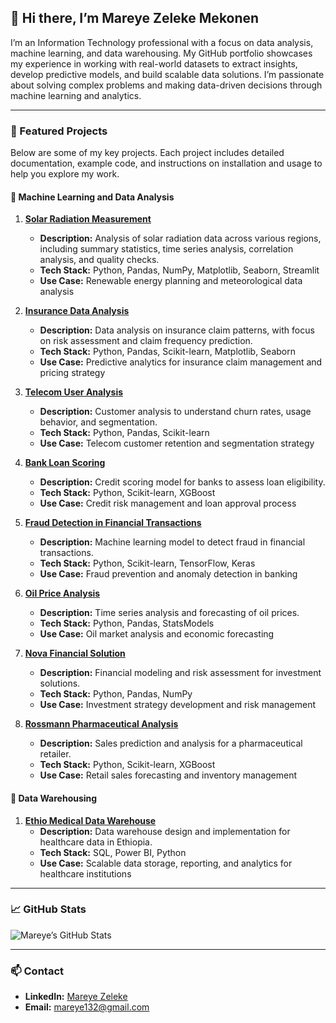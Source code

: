## 👋 Hi there, I’m Mareye Zeleke Mekonen

I’m an Information Technology professional with a focus on data analysis, machine learning, and data warehousing. My GitHub portfolio showcases my experience in working with real-world datasets to extract insights, develop predictive models, and build scalable data solutions. I’m passionate about solving complex problems and making data-driven decisions through machine learning and analytics.

---

### 🌟 Featured Projects

Below are some of my key projects. Each project includes detailed documentation, example code, and instructions on installation and usage to help you explore my work.

#### 🚀 Machine Learning and Data Analysis
1. **[Solar Radiation Measurement](https://github.com/mareye132/SolarRadiationMeasurement)**  
   - **Description:** Analysis of solar radiation data across various regions, including summary statistics, time series analysis, correlation analysis, and quality checks.
   - **Tech Stack:** Python, Pandas, NumPy, Matplotlib, Seaborn, Streamlit
   - **Use Case:** Renewable energy planning and meteorological data analysis

2. **[Insurance Data Analysis](https://github.com/mareye132/Insurance_solution.git)**  
   - **Description:** Data analysis on insurance claim patterns, with focus on risk assessment and claim frequency prediction.
   - **Tech Stack:** Python, Pandas, Scikit-learn, Matplotlib, Seaborn
   - **Use Case:** Predictive analytics for insurance claim management and pricing strategy

3. **[Telecom User Analysis](https://github.com/mareye132/Telecom_User_Analysis.git)**  
   - **Description:** Customer analysis to understand churn rates, usage behavior, and segmentation.
   - **Tech Stack:** Python, Pandas, Scikit-learn
   - **Use Case:** Telecom customer retention and segmentation strategy

4. **[Bank Loan Scoring](https://github.com/mareye132/BatiBank_CreditScoring.git)**  
   - **Description:** Credit scoring model for banks to assess loan eligibility.
   - **Tech Stack:** Python, Scikit-learn, XGBoost
   - **Use Case:** Credit risk management and loan approval process

5. **[Fraud Detection in Financial Transactions](https://github.com/mareye132/Adey_FraudDetection.git)**  
   - **Description:** Machine learning model to detect fraud in financial transactions.
   - **Tech Stack:** Python, Scikit-learn, TensorFlow, Keras
   - **Use Case:** Fraud prevention and anomaly detection in banking

6. **[Oil Price Analysis](https://github.com/mareye132/Oilprice_analysis.git)**  
   - **Description:** Time series analysis and forecasting of oil prices.
   - **Tech Stack:** Python, Pandas, StatsModels
   - **Use Case:** Oil market analysis and economic forecasting

7. **[Nova Financial Solution](https://github.com/mareye132/NovaFinancialSolutions-.git)**  
   - **Description:** Financial modeling and risk assessment for investment solutions.
   - **Tech Stack:** Python, Pandas, NumPy
   - **Use Case:** Investment strategy development and risk management

8. **[Rossmann Pharmaceutical Analysis](https://github.com/mareye132/Rossmann_Pharmaceuticals.git)**  
   - **Description:** Sales prediction and analysis for a pharmaceutical retailer.
   - **Tech Stack:** Python, Scikit-learn, XGBoost
   - **Use Case:** Retail sales forecasting and inventory management

#### 🏥 Data Warehousing
1. **[Ethio Medical Data Warehouse](https://github.com/mareye132/Data_Warehouse_ForEthioMedical.git)**  
   - **Description:** Data warehouse design and implementation for healthcare data in Ethiopia.
   - **Tech Stack:** SQL, Power BI, Python
   - **Use Case:** Scalable data storage, reporting, and analytics for healthcare institutions

---

### 📈 GitHub Stats

![Mareye’s GitHub Stats](https://github-readme-stats.vercel.app/api?username=mareye132&show_icons=true&theme=default)

---

### 📫 Contact

- **LinkedIn:** [Mareye Zeleke](https://www.linkedin.com/in/mareye-zeleke-mekonen-246a6218a)
- **Email:** [mareye132@gmail.com](mailto:mareye132@gmail.com)
